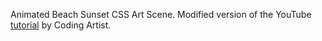 Animated Beach Sunset CSS Art Scene. Modified version of the YouTube [tutorial](https://www.youtube.com/watch?v=2k8b5kYEXvo) by Coding Artist.